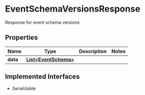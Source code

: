 

# EventSchemaVersionsResponse

Response for event schema versions

## Properties

| Name | Type | Description | Notes |
|------------ | ------------- | ------------- | -------------|
|**data** | [**List&lt;EventSchema&gt;**](EventSchema.md) |  |  |


## Implemented Interfaces

* Serializable


